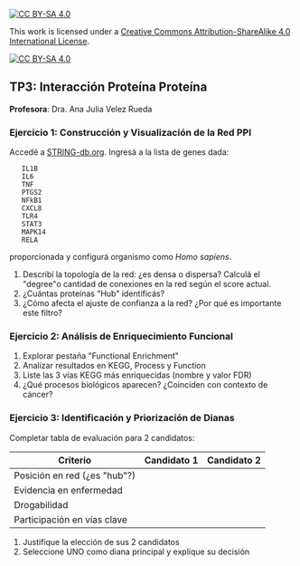 
[![CC BY-SA 4.0][cc-by-sa-shield]][cc-by-sa]

This work is licensed under a
[Creative Commons Attribution-ShareAlike 4.0 International License][cc-by-sa].

[![CC BY-SA 4.0][cc-by-sa-image]][cc-by-sa]

[cc-by-sa]: http://creativecommons.org/licenses/by-sa/4.0/
[cc-by-sa-image]: https://licensebuttons.net/l/by-sa/4.0/88x31.png
[cc-by-sa-shield]: https://img.shields.io/badge/License-CC%20BY--SA%204.0-lightgrey.svg

## TP3: Interacción Proteína Proteína

**Profesora**: Dra. Ana Julia Velez Rueda

### **Ejercicio 1: Construcción y Visualización de la Red PPI**

Accedé a [STRING-db.org](https://string-db.org). Ingresá a la lista de genes dada:
 ```
    IL1B
    IL6
    TNF
    PTGS2
    NFkB1
    CXCL8
    TLR4
    STAT3
    MAPK14
    RELA
 ```
 proporcionada y configurá organismo como _Homo sapiens_.
1. Describí la topología de la red: ¿es densa o dispersa? Calculá el "degree"o cantidad de conexiones en la red según el score actual. 
2. ¿Cuántas proteínas "Hub" identificás? 
3. ¿Cómo afecta el ajuste de confianza a la red? ¿Por qué es importante este filtro?


### **Ejercicio 2: Análisis de Enriquecimiento Funcional**

1. Explorar pestaña "Functional Enrichment"
2. Analizar resultados en KEGG, Process y Function
3. Liste las 3 vías KEGG más enriquecidas (nombre y valor FDR)
4. ¿Qué procesos biológicos aparecen? ¿Coinciden con contexto de cáncer?


### **Ejercicio 3: Identificación y Priorización de Dianas**

Completar tabla de evaluación para 2 candidatos:

| Criterio | Candidato 1 | Candidato 2 |
|----------|-------------|-------------|
| Posición en red (¿es "hub"?) | | |
| Evidencia en enfermedad | | |
| Drogabilidad | | |
| Participación en vías clave | | |


1. Justifique la elección de sus 2 candidatos
2. Seleccione UNO como diana principal y explique su decisión
